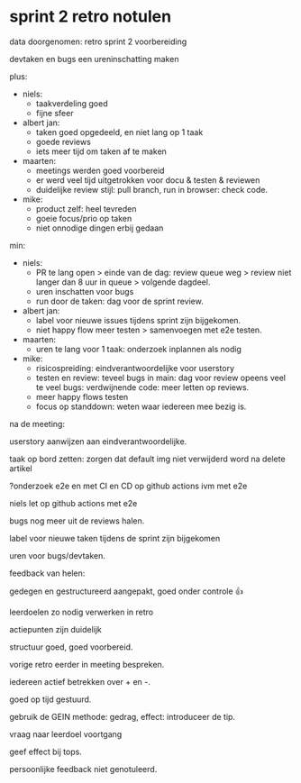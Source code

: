 # sprint 2 retro notulen

data doorgenomen: retro sprint 2 voorbereiding

devtaken en bugs een ureninschatting maken

plus:

- niels:
    - taakverdeling goed
    - fijne sfeer
- albert jan:
    - taken goed opgedeeld, en niet lang op 1 taak
    - goede reviews
    - iets meer tijd om taken af te maken
- maarten:
    - meetings werden goed voorbereid
    - er werd veel tijd uitgetrokken voor docu & testen & reviewen
    - duidelijke review stijl: pull branch, run in browser: check code.
- mike:
    - product zelf: heel tevreden
    - goeie focus/prio op taken
    - niet onnodige dingen erbij gedaan

min:

- niels:
    - PR te lang open > einde van de dag: review queue weg > review niet langer dan 8 uur in queue > volgende dagdeel.
    - uren inschatten voor bugs
    - run door de taken: dag voor de sprint review.
- albert jan:
    - label voor nieuwe issues tijdens sprint zijn bijgekomen.
    - niet happy flow meer testen > samenvoegen met e2e testen.
- maarten:
    - uren te lang voor 1 taak: onderzoek inplannen als nodig
- mike:
    - risicospreiding: eindverantwoordelijke voor userstory
    - testen en review: teveel bugs in main: dag voor review opeens veel te veel bugs: verdwijnende code: meer letten op reviews.
    - meer happy flows testen
    - focus op standdown: weten waar iedereen mee bezig is.
    

na de meeting:

userstory aanwijzen aan eindverantwoordelijke.

taak op bord zetten: zorgen dat default img niet verwijderd word na delete artikel

?onderzoek e2e en met CI en CD op github actions ivm met e2e

niels let op github actions met e2e

bugs nog meer uit de reviews halen.

label voor nieuwe taken tijdens de sprint zijn bijgekomen

uren voor bugs/devtaken.

feedback van helen:

gedegen en gestructureerd aangepakt, goed onder controle 👍

leerdoelen zo nodig verwerken in retro

actiepunten zijn duidelijk

structuur goed, goed voorbereid.

vorige retro eerder in meeting bespreken.

iedereen actief betrekken over + en -.

goed op tijd gestuurd.

gebruik de GEIN methode: gedrag, effect: introduceer de tip.

vraag naar leerdoel voortgang

geef effect bij tops.

persoonlijke feedback niet genotuleerd.
